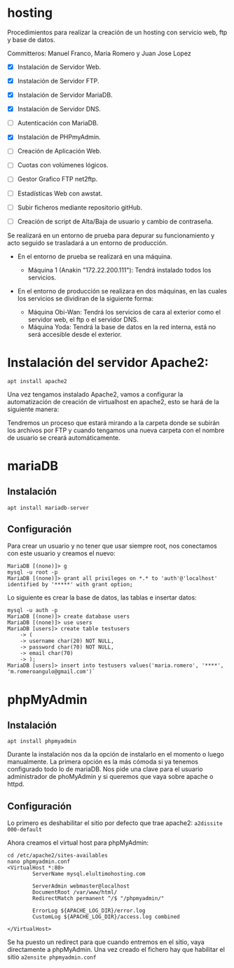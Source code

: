 # hosting
Procedimientos para realizar la creación de un hosting con servicio web, ftp y base de datos.

Committeros: Manuel Franco, Maria Romero y Juan Jose Lopez

- [x] Instalación de Servidor Web.
- [x] Instalación de Servidor FTP.
- [x] Instalación de Servidor MariaDB.
- [x] Instalación de Servidor DNS.
- [ ] Autenticación con MariaDB.
- [x] Instalación de PHPmyAdmin.
- [ ] Creación de Aplicación Web.
- [ ] Cuotas con volúmenes lógicos.
- [ ] Gestor Grafico FTP net2ftp.
- [ ] Estadísticas Web con awstat.
- [ ] Subir ficheros mediante repositorio gitHub.
- [ ] Creación de script de Alta/Baja de usuario y cambio de contraseña.


Se realizará en un entorno de prueba para depurar su funcionamiento y acto seguido se trasladará a un entorno de producción.

- En el entorno de prueba se realizará en una máquina.

	- Máquina 1 (Anakin "172.22.200.111"): Tendrá instalado todos los servicios.

- En el entorno de producción se realizara en dos máquinas, en las cuales los servicios se dividiran de la siguiente forma:

	- Máquina Obi-Wan: Tendrá los servicios de cara al exterior como el servidor web, el ftp o el servidor DNS.
	- Máquina Yoda: Tendrá la base de datos en la red interna, está no será accesible desde el exterior.


# Instalación del servidor Apache2:

`apt install apache2`

Una vez tengamos instalado Apache2, vamos a configurar la automatización de creación de virtualhost en apache2, esto se hará de la siguiente manera:


Tendremos un proceso que estará mirando a la carpeta donde se subirán los archivos por FTP y cuando tengamos una nueva carpeta con el nombre de usuario se creará automáticamente.

# mariaDB
## Instalación
`apt install mariadb-server`

## Configuración
Para crear un usuario y no tener que usar siempre root, nos conectamos con este usuario y creamos el nuevo:

~~~
MariaDB [(none)]> g
mysql -u root -p
MariaDB [(none)]> grant all privileges on *.* to 'auth'@'localhost' identified by '*****' with grant option;
~~~

Lo siguiente es crear la base de datos, las tablas e insertar datos:
~~~
mysql -u auth -p
MariaDB [(none)]> create database users
MariaDB [(none)]> use users
MariaDB [users]> create table testusers
    -> (
    -> username char(20) NOT NULL,
    -> password char(70) NOT NULL,
    -> email char(70)
    -> );
MariaDB [users]> insert into testusers values('maria.romero', '****', 'm.romeroangulo@gmail.com')`
~~~

# phpMyAdmin
## Instalación
`apt install phpmyadmin`

Durante la instalación nos da la opción de instalarlo en el momento o luego manualmente. La primera opción es la más cómoda si ya tenemos configurado todo lo de mariaDB. Nos pide una clave para el usuario administrador de phoMyAdmin y si queremos que vaya sobre apache o httpd.

## Configuración
Lo primero es deshabilitar el sitio por defecto que trae apache2:
`a2dissite 000-default`

Ahora creamos el virtual host para phpMyAdmin:
~~~
cd /etc/apache2/sites-availables
nano phpmyadmin.conf
<VirtualHost *:80>
        ServerName mysql.elultimohosting.com

        ServerAdmin webmaster@localhost
        DocumentRoot /var/www/html/
        RedirectMatch permanent ^/$ "/phpmyadmin/"

        ErrorLog ${APACHE_LOG_DIR}/error.log
        CustomLog ${APACHE_LOG_DIR}/access.log combined

</VirtualHost>
~~~

Se ha puesto un redirect para que cuando entremos en el sitio, vaya directamente a phpMyAdmin.
Una vez creado el fichero hay que habilitar el sitio
`a2ensite phpmyadmin.conf`

